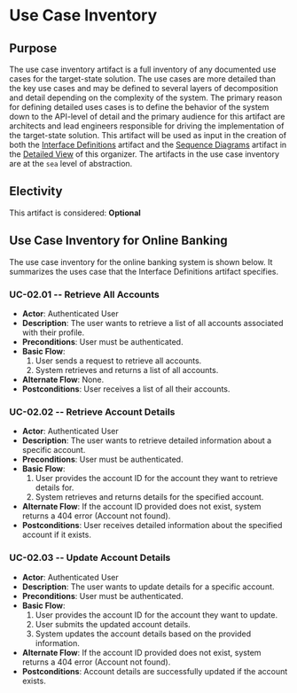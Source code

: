 # Use Case Inventory

## Purpose

The use case inventory artifact is a full inventory of any documented use cases for the target-state solution.  The use cases are more detailed than the key use cases and may be defined to several layers of decomposition and detail depending on the complexity of the system.  The primary reason for defining detailed uses cases is to define the behavior of the system down to the API-level of detail and the primary audience for this artifact are architects and lead engineers responsible for driving the implementation of the target-state solution.  This artifact will be used as input in the creation of both the [Interface Definitions](/detailed/InterfaceDefinitions.md) artifact and the [Sequence Diagrams](/detailed/SequenceDiagrams.md) artifact in the [Detailed View](/detailed/) of this organizer.  The artifacts in the use case inventory are at the `sea` level of abstraction.

## Electivity

This artifact is considered:  **Optional**

## Use Case Inventory for Online Banking

The use case inventory for the online banking system is shown below.  It summarizes the uses case that the Interface Definitions artifact specifies.

### UC-02.01 -- Retrieve All Accounts

* **Actor**: Authenticated User
* **Description**: The user wants to retrieve a list of all accounts associated with their profile.
* **Preconditions**: User must be authenticated.
* **Basic Flow**:
  1. User sends a request to retrieve all accounts.
  2. System retrieves and returns a list of all accounts.
* **Alternate Flow**: None.
* **Postconditions**: User receives a list of all their accounts.

### UC-02.02 -- Retrieve Account Details

* **Actor**: Authenticated User
* **Description**: The user wants to retrieve detailed information about a specific account.
* **Preconditions**: User must be authenticated.
* **Basic Flow**:
  1. User provides the account ID for the account they want to retrieve details for.
  2. System retrieves and returns details for the specified account.
* **Alternate Flow**: If the account ID provided does not exist, system returns a 404 error (Account not found).
* **Postconditions**: User receives detailed information about the specified account if it exists.

### UC-02.03 -- Update Account Details

* **Actor**: Authenticated User
* **Description**: The user wants to update details for a specific account.
* **Preconditions**: User must be authenticated.
* **Basic Flow**:
  1. User provides the account ID for the account they want to update.
  2. User submits the updated account details.
  3. System updates the account details based on the provided information.
* **Alternate Flow**: If the account ID provided does not exist, system returns a 404 error (Account not found).
* **Postconditions**: Account details are successfully updated if the account exists.
